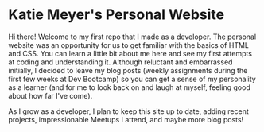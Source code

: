 # Katie Meyer's Personal Website

Hi there! Welcome to my first repo that I made as a developer. The personal website was an opportunity for us to get familiar with the basics of HTML and CSS. You can learn a little bit about me here and see my first attempts at coding and understanding it. Although reluctant and embarrassed initially, I decided to leave my blog posts (weekly assignments during the first few weeks at Dev Bootcamp) so you can get a sense of my personality as a learner (and for me to look back on and laugh at myself, feeling good about how far I've come).

As I grow as a developer, I plan to keep this site up to date, adding recent projects, impressionable Meetups I attend, and maybe more blog posts!